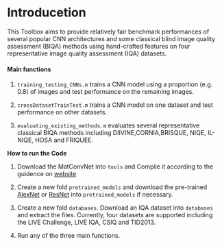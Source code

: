 # Introducetion
This Toolbox aims to provide relatively fair benchmark performances of several popular CNN architectures and some classical blind image quality assessment (BIQA) methods using hand-crafted features on four representative image quality assessment (IQA) datasets.


#### Main functions

1. `training_testing_CNNs.m` trains a CNN model using a proportion (e.g. 0.8) of images and test performance on the remaining images.

2. `crossDatasetTrainTest.m` trains a CNN model on one dataset and test performance on other datasets.

3. `evaluating_existing_methods.m` evaluates several representative classical BIQA methods including DIIVINE,CORNIA,BRISQUE, NIQE, IL-NIQE, HOSA and FRIQUEE. 

**How to run the Code**

1. Download the MatConvNet into ``tools`` and Compile it according to the guidence on [website](http://www.vlfeat.org/matconvnet/)

2. Create a new fold ``pretrained_models`` and download the pre-trained [AlexNet](http://www.vlfeat.org/matconvnet/models/imagenet-caffe-alex.mat) or [ResNet](http://www.vlfeat.org/matconvnet/models/imagenet-resnet-50-dag.mat) into ``pretrained_models`` if necessary.

3. Create a new fold ``databases``. Download an IQA dataset into ``databases`` and extract the files. Currently, four datasets are supported including the LIVE Challenge, LIVE IQA, CSIQ and TID2013.

4. Run any of the three main functions.
